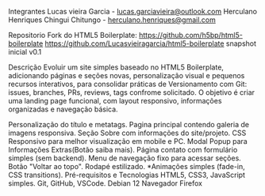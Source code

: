 Integrantes Lucas vieira Garcia - lucas.garciavieira@outlook.com Herculano Henriques Chingui Chitungo - herculano.henriques@gmail.com

Repositorio Fork do HTML5 Boilerplate: https://github.com/h5bp/html5-boilerplate https://github.com/Lucasvieiragarcia/html5-boilerplate snapshot inicial v0.1

Descrição Evoluir um site simples baseado no HTML5 Boilerplate, adicionando páginas e seções novas, personalização visual e pequenos recursos interativos, para consolidar práticas de Versionamento com Git: issues, branches, PRs, reviews, tags confrome solicitado. O objetivo é criar uma landing page funcional, com layout responsivo, informações organizadas e navegação básica.

Personalização do título e metatags.
Pagina principal contendo galeria de imagens responsiva.
Seção Sobre com informações do site/projeto.
CSS Responsivo para melhor visualização em mobile e PC.
Modal Popup para Informações Extras(Botão saiba mais).
Página contato com formulário simples (sem backend).
Menu de navegação fixo para acessar seções.
Botão "Voltar ao topo".
Rodapé estilizado.
*Animações simples (fade-in, CSS transitions).
Pré-requisitos e Tecnologias HTML5, CSS3, JavaScript simples.
Git, GitHub, VSCode.
Debian 12
Navegador Firefox
